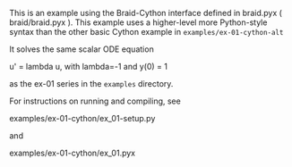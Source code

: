 This is an example using the Braid-Cython interface defined in braid.pyx (
braid/braid.pyx ). This example uses a higher-level more Python-style syntax
than the other basic Cython example in `examples/ex-01-cython-alt`
 

It solves the same scalar ODE equation 
 
 u' = lambda u, 
 with lambda=-1 and y(0) = 1

as the ex-01 series in the `examples` directory. 

For instructions on running and compiling, see 

   examples/ex-01-cython/ex_01-setup.py

and 

   examples/ex-01-cython/ex_01.pyx

